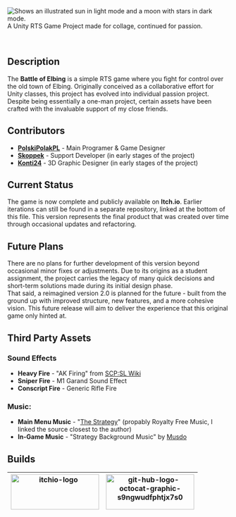 <picture>
  <source media="(prefers-color-scheme: dark)" srcset="https://github.com/PolskiPolakPL/Unity-Game-Project/assets/97120832/321971fe-ac60-4421-bcf8-04363f3635c5">
  <source media="(prefers-color-scheme: light)" srcset="https://github.com/PolskiPolakPL/Unity-Game-Project/assets/97120832/21349637-f152-42e0-91aa-48708c4ac646">
  <img alt="Shows an illustrated sun in light mode and a moon with stars in dark mode." src="https://github.com/PolskiPolakPL/Unity-Game-Project/assets/97120832/321971fe-ac60-4421-bcf8-04363f3635c5">
</picture>
A Unity RTS Game Project made for collage, continued for passion.


   
## Description
The **Battle of Elbing** is a simple RTS game where you fight for control over the old town of Elbing. Originally conceived as a collaborative effort for Unity classes, this project has evolved into individual passion project. Despite being essentially a one-man project, certain assets have been crafted with the invaluable support of my close friends.
## Contributors
- [**PolskiPolakPL**](https://github.com/PolskiPolakPL) - Main Programer & Game Designer
- [**Skoppek**](https://github.com/Skoppek) - Support Developer (in early stages of the project)
- [**Konti24**](https://github.com/konti24) - 3D Graphic Designer (in early stages of the project)

## Current Status
The game is now complete and publicly available on **Itch.io**. Earlier iterations can still be found in a separate repository, linked at the bottom of this file. This version represents the final product that was created over time through occasional updates and refactoring.

## Future Plans
There are no plans for further development of this version beyond occasional minor fixes or adjustments. Due to its origins as a student assignment, the project carries the legacy of many quick decisions and short-term solutions made during its initial design phase. \
That said, a reimagined version 2.0 is planned for the future - built from the ground up with improved structure, new features, and a more cohesive vision. This future release will aim to deliver the experience that this original game only hinted at.

## Third Party Assets

### Sound Effects
- **Heavy Fire** - "AK Firing" from [SCP:SL Wiki](https://en.scpslgame.com/index.php?title=AK)
- **Sniper Fire** - M1 Garand Sound Effect
- **Conscript Fire** - Generic Rifle Fire

### Music:
- **Main Menu Music** - "[The Strategy](https://youtu.be/gVXjjWAOQZg)" (propably Royalty Free Music, I linked the source closest to the author)
- **In-Game Music** - "Strategy Background Music" by [Musdo](https://www.youtube.com/@MUSDOMusicForContentCreators)


## Builds
| [<img width="200" height="80" alt="itchio-logo" src="https://github.com/user-attachments/assets/a2f962be-578b-499c-b899-aacba39c12e4" />](https://polskipolakpl.itch.io/battle-of-elbing) | [<img width="200" height="80" alt="git-hub-logo-octocat-graphic-s9ngwudfphtjx7s0" src="https://github.com/user-attachments/assets/66b5b3a1-ba94-458f-9c1b-d163eb8dc14a" />](https://github.com/PolskiPolakPL/Battle-of-Elbing-Build) |
| --------------- | ----------------- |


